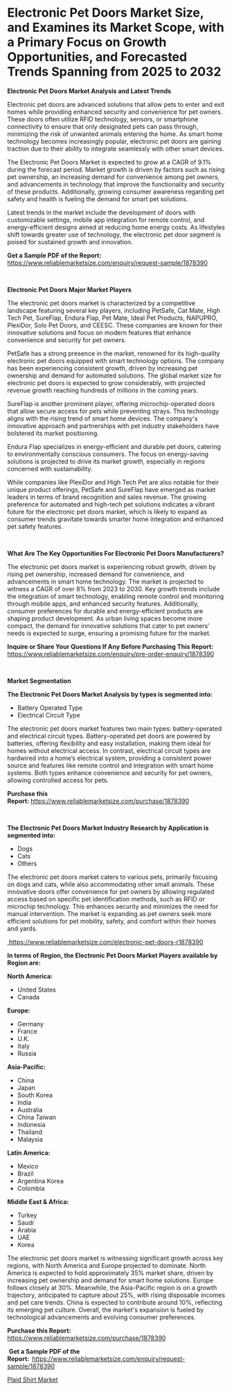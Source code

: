 <p><h1>Electronic Pet Doors Market Size, and Examines its Market Scope, with a Primary Focus on Growth Opportunities, and Forecasted Trends Spanning from 2025 to 2032</h1></p><p><strong>Electronic Pet Doors Market Analysis and Latest Trends</strong></p>
<p><p>Electronic pet doors are advanced solutions that allow pets to enter and exit homes while providing enhanced security and convenience for pet owners. These doors often utilize RFID technology, sensors, or smartphone connectivity to ensure that only designated pets can pass through, minimizing the risk of unwanted animals entering the home. As smart home technology becomes increasingly popular, electronic pet doors are gaining traction due to their ability to integrate seamlessly with other smart devices.</p><p>The Electronic Pet Doors Market is expected to grow at a CAGR of 9.1% during the forecast period. Market growth is driven by factors such as rising pet ownership, an increasing demand for convenience among pet owners, and advancements in technology that improve the functionality and security of these products. Additionally, growing consumer awareness regarding pet safety and health is fueling the demand for smart pet solutions. </p><p>Latest trends in the market include the development of doors with customizable settings, mobile app integration for remote control, and energy-efficient designs aimed at reducing home energy costs. As lifestyles shift towards greater use of technology, the electronic pet door segment is poised for sustained growth and innovation.</p></p>
<p><strong>Get a Sample PDF of the Report:&nbsp;</strong> <a href="https://www.reliablemarketsize.com/enquiry/request-sample/1878390?utm_campaign=3508&utm_medium=2&utm_source=Github&utm_content=ia&utm_term=04042025&utm_id=electronic-pet-doors">https://www.reliablemarketsize.com/enquiry/request-sample/1878390</a></p>
<p>&nbsp;</p>
<p><strong>Electronic Pet Doors Major Market Players</strong></p>
<p><p>The electronic pet doors market is characterized by a competitive landscape featuring several key players, including PetSafe, Cat Mate, High Tech Pet, SureFlap, Endura Flap, Pet Mate, Ideal Pet Products, NAPUPRO, PlexiDor, Solo Pet Doors, and CEESC. These companies are known for their innovative solutions and focus on modern features that enhance convenience and security for pet owners.</p><p>PetSafe has a strong presence in the market, renowned for its high-quality electronic pet doors equipped with smart technology options. The company has been experiencing consistent growth, driven by increasing pet ownership and demand for automated solutions. The global market size for electronic pet doors is expected to grow considerably, with projected revenue growth reaching hundreds of millions in the coming years.</p><p>SureFlap is another prominent player, offering microchip-operated doors that allow secure access for pets while preventing strays. This technology aligns with the rising trend of smart home devices. The company's innovative approach and partnerships with pet industry stakeholders have bolstered its market positioning.</p><p>Endura Flap specializes in energy-efficient and durable pet doors, catering to environmentally conscious consumers. The focus on energy-saving solutions is projected to drive its market growth, especially in regions concerned with sustainability.</p><p>While companies like PlexiDor and High Tech Pet are also notable for their unique product offerings, PetSafe and SureFlap have emerged as market leaders in terms of brand recognition and sales revenue. The growing preference for automated and high-tech pet solutions indicates a vibrant future for the electronic pet doors market, which is likely to expand as consumer trends gravitate towards smarter home integration and enhanced pet safety features.</p></p>
<p>&nbsp;</p>
<p><strong>What Are The Key Opportunities For Electronic Pet Doors Manufacturers?</strong></p>
<p><p>The electronic pet doors market is experiencing robust growth, driven by rising pet ownership, increased demand for convenience, and advancements in smart home technology. The market is projected to witness a CAGR of over 8% from 2023 to 2030. Key growth trends include the integration of smart technology, enabling remote control and monitoring through mobile apps, and enhanced security features. Additionally, consumer preferences for durable and energy-efficient products are shaping product development. As urban living spaces become more compact, the demand for innovative solutions that cater to pet owners' needs is expected to surge, ensuring a promising future for the market.</p></p>
<p><strong>Inquire or Share Your Questions If Any Before Purchasing This Report:</strong> <a href="https://www.reliablemarketsize.com/enquiry/pre-order-enquiry/1878390?utm_campaign=3508&utm_medium=2&utm_source=Github&utm_content=ia&utm_term=04042025&utm_id=electronic-pet-doors">https://www.reliablemarketsize.com/enquiry/pre-order-enquiry/1878390</a></p>
<p>&nbsp;</p>
<p><strong>Market Segmentation</strong></p>
<p><strong>The Electronic Pet Doors Market Analysis by types is segmented into:</strong></p>
<p><ul><li>Battery Operated Type</li><li>Electrical Circuit Type</li></ul></p>
<p><p>The electronic pet doors market features two main types: battery-operated and electrical circuit types. Battery-operated pet doors are powered by batteries, offering flexibility and easy installation, making them ideal for homes without electrical access. In contrast, electrical circuit types are hardwired into a home’s electrical system, providing a consistent power source and features like remote control and integration with smart home systems. Both types enhance convenience and security for pet owners, allowing controlled access for pets.</p></p>
<p><strong>Purchase this Report:&nbsp;</strong><a href="https://www.reliablemarketsize.com/purchase/1878390?utm_campaign=3508&utm_medium=2&utm_source=Github&utm_content=ia&utm_term=04042025&utm_id=electronic-pet-doors">https://www.reliablemarketsize.com/purchase/1878390</a></p>
<p>&nbsp;</p>
<p><strong>The Electronic Pet Doors Market Industry Research by Application is segmented into:</strong></p>
<p><ul><li>Dogs</li><li>Cats</li><li>Others</li></ul></p>
<p><p>The electronic pet doors market caters to various pets, primarily focusing on dogs and cats, while also accommodating other small animals. These innovative doors offer convenience for pet owners by allowing regulated access based on specific pet identification methods, such as RFID or microchip technology. This enhances security and minimizes the need for manual intervention. The market is expanding as pet owners seek more efficient solutions for pet mobility, safety, and comfort within their homes and yards.</p></p>
<p><a href="https://www.reliablemarketsize.com/electronic-pet-doors-r1878390?utm_campaign=3508&utm_medium=2&utm_source=Github&utm_content=ia&utm_term=04042025&utm_id=electronic-pet-doors">&nbsp;https://www.reliablemarketsize.com/electronic-pet-doors-r1878390</a></p>
<p><strong>In terms of Region, the Electronic Pet Doors Market Players available by Region are:</strong></p>
<p>
    <p> <strong> North America: </strong>
        <ul>
            <li>United States</li>
            <li>Canada</li>
        </ul>
        </p> 
    <p> <strong> Europe: </strong>
        <ul>
            <li>Germany</li>
            <li>France</li>
            <li>U.K.</li>
            <li>Italy</li>
            <li>Russia</li>
        </ul>
        </p> 
    <p> <strong> Asia-Pacific: </strong>
        <ul>
            <li>China</li>
            <li>Japan</li>
            <li>South Korea</li>
            <li>India</li>
            <li>Australia</li>
            <li>China Taiwan</li>
            <li>Indonesia</li>
            <li>Thailand</li>
            <li>Malaysia</li>
        </ul>
        </p> 
    <p> <strong> Latin America: </strong>
        <ul>
            <li>Mexico</li>
            <li>Brazil</li>
            <li>Argentina Korea</li>
            <li>Colombia</li>
        </ul>
        </p> 
    <p> <strong> Middle East & Africa: </strong>
        <ul>
            <li>Turkey</li>
            <li>Saudi</li>
            <li>Arabia</li>
            <li>UAE</li>
            <li>Korea</li>
        </ul>
    </p>
    </p>
<p><p>The electronic pet doors market is witnessing significant growth across key regions, with North America and Europe projected to dominate. North America is expected to hold approximately 35% market share, driven by increasing pet ownership and demand for smart home solutions. Europe follows closely at 30%. Meanwhile, the Asia-Pacific region is on a growth trajectory, anticipated to capture about 25%, with rising disposable incomes and pet care trends. China is expected to contribute around 10%, reflecting its emerging pet culture. Overall, the market's expansion is fueled by technological advancements and evolving consumer preferences.</p></p>
<p><strong>Purchase this Report: </strong><a href="https://www.reliablemarketsize.com/purchase/1878390?utm_campaign=3508&utm_medium=2&utm_source=Github&utm_content=ia&utm_term=04042025&utm_id=electronic-pet-doors">https://www.reliablemarketsize.com/purchase/1878390</a></p>
<p>&nbsp;<strong>Get a Sample PDF of the Report:&nbsp;&nbsp;</strong><a href="https://www.reliablemarketsize.com/enquiry/request-sample/1878390?utm_campaign=3508&utm_medium=2&utm_source=Github&utm_content=ia&utm_term=04042025&utm_id=electronic-pet-doors">https://www.reliablemarketsize.com/enquiry/request-sample/1878390</a></p>
<p><strong></strong></p>
<p><p><a href="https://github.com/lecaneidreks/Market-Research-Report-List-1/blob/main/plaid-shirt-market.md?utm_campaign=3508&utm_medium=2&utm_source=Github&utm_content=ia&utm_term=04042025&utm_id=electronic-pet-doors">Plaid Shirt Market</a></p></p>